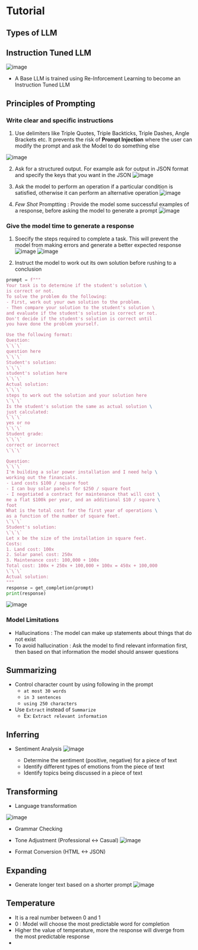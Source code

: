 # Tutorial

## Types of LLM


## Instruction Tuned LLM

![image](https://github.com/devRawnie/Large-Language-Models/assets/43227329/5b00707b-15c0-4c0f-bbc6-cf042d466236)

- A Base LLM is trained using Re-Inforcement Learning to become an Instruction Tuned LLM

## Principles of Prompting

### Write clear and specific instructions
1. Use delimiters like Triple Quotes, Triple Backticks, Triple Dashes, Angle Brackets etc. It prevents the risk of **Prompt Injection** where the user can modify the prompt and ask the Model to do something else

![image](https://github.com/devRawnie/Large-Language-Models/assets/43227329/4224e0b5-aad2-4a54-a047-a9fc78370267)

2. Ask for a structured output. For example ask for output in JSON format and specify the keys that you want in the JSON
![image](https://github.com/devRawnie/Large-Language-Models/assets/43227329/bb62154c-003f-4d81-a7ad-ea06e8e1417b)


3. Ask the model to perform an operation if a particular condition is satisfied, otherwise it can perform an alternative operation
![image](https://github.com/devRawnie/Large-Language-Models/assets/43227329/0fae570c-db51-40eb-8781-8b95900d4321)


4. *Few Shot* Promptting : Provide the model some successful examples of a response, before asking the model to generate a prompt
![image](https://github.com/devRawnie/Large-Language-Models/assets/43227329/b4e7fb7d-ba08-499f-b84c-cdea62754efe)


### Give the model time to generate a response

1. Soecify the steps required to complete a task. This will prevent the model from making errors and generate a better expected response
![image](https://github.com/devRawnie/Large-Language-Models/assets/43227329/2588d4b8-e8cb-4fd0-9ad9-3b9f55cff154)
![image](https://github.com/devRawnie/Large-Language-Models/assets/43227329/520aa5d9-f580-4505-8910-c48612f7cba7)

2. Instruct the model to work out its own solution before rushing to a conclusion

```py
prompt = f"""
Your task is to determine if the student's solution \
is correct or not.
To solve the problem do the following:
- First, work out your own solution to the problem. 
- Then compare your solution to the student's solution \ 
and evaluate if the student's solution is correct or not. 
Don't decide if the student's solution is correct until 
you have done the problem yourself.

Use the following format:
Question:
\`\`\`
question here
\`\`\`
Student's solution:
\`\`\`
student's solution here
\`\`\`
Actual solution:
\`\`\`
steps to work out the solution and your solution here
\`\`\`
Is the student's solution the same as actual solution \
just calculated:
\`\`\`
yes or no
\`\`\`
Student grade:
\`\`\`
correct or incorrect
\`\`\`

Question:
\`\`\`
I'm building a solar power installation and I need help \
working out the financials. 
- Land costs $100 / square foot
- I can buy solar panels for $250 / square foot
- I negotiated a contract for maintenance that will cost \
me a flat $100k per year, and an additional $10 / square \
foot
What is the total cost for the first year of operations \
as a function of the number of square feet.
\`\`\` 
Student's solution:
\`\`\`
Let x be the size of the installation in square feet.
Costs:
1. Land cost: 100x
2. Solar panel cost: 250x
3. Maintenance cost: 100,000 + 100x
Total cost: 100x + 250x + 100,000 + 100x = 450x + 100,000
\`\`\`
Actual solution:
"""
response = get_completion(prompt)
print(response)
```

![image](https://github.com/devRawnie/Large-Language-Models/assets/43227329/4ade8b53-cf72-4368-9d54-7c46ae93b97b)


### Model Limitations

- Hallucinations : The model can make up statements about things that do not exist
- To avoid hallucination : Ask the model to find relevant information first, then based on that information the model should answer questions

## Summarizing

- Control character count by using following in the prompt
  - `at most 30 words`
  - `in 3 sentences`
  - `using 250 characters`
- Use `Extract` instead of `Summarize`
  - Ex: `Extract relevant information`

## Inferring

- Sentiment Analysis
![image](https://github.com/devRawnie/Large-Language-Models/assets/43227329/77b0f72a-b3f3-4772-893e-3a2ab01e2e93)

  - Determine the sentiment (positive, negative) for a piece of text
  - Identify different types of emotions from the piece of text
  - Identify topics being discussed in a piece of text

## Transforming

- Language transformation

![image](https://github.com/devRawnie/Large-Language-Models/assets/43227329/f7c5470b-70de-4acd-b710-43d7583e44ae)

- Grammar Checking
- Tone Adjustment (Professional <-> Casual)
![image](https://github.com/devRawnie/Large-Language-Models/assets/43227329/4afe95cd-6830-4539-8596-26a3f5f61f14)

- Format Conversion (HTML <-> JSON)

## Expanding
- Generate longer text based on a shorter prompt
![image](https://github.com/devRawnie/Large-Language-Models/assets/43227329/ded038e2-2afa-4df4-9c1e-f4d3141d61a0)


## Temperature
- It is a real number between 0 and 1
- 0 : Model will choose the most predictable word for completion
- Higher the value of temperature, more the response will diverge from the most predictable response
- 
